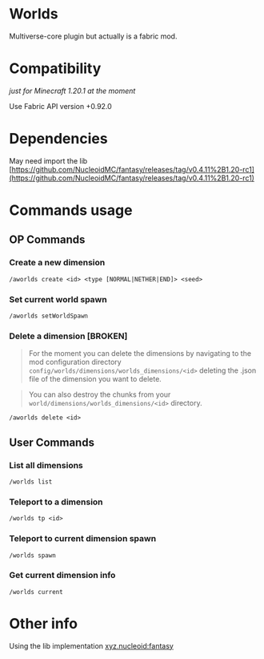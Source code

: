 # Worlds
Multiverse-core plugin but actually is a fabric mod.

# Compatibility
*just for Minecraft 1.20.1 at the moment*

Use Fabric API version +0.92.0

# Dependencies
May need import the lib
[https://github.com/NucleoidMC/fantasy/releases/tag/v0.4.11%2B1.20-rc1](https://github.com/NucleoidMC/fantasy/releases/tag/v0.4.11%2B1.20-rc1)


# Commands usage
## OP Commands
### Create a new dimension
``
/aworlds create <id> <type [NORMAL|NETHER|END]> <seed>
``

### Set current world spawn
``
/aworlds setWorldSpawn
``

### Delete a dimension [BROKEN]
> For the moment you can delete the dimensions by navigating to the mod configuration directory `config/worlds/dimensions/worlds_dimensions/<id>` deleting the .json file of the dimension you want to delete.

> You can also destroy the chunks from your `world/dimensions/worlds_dimensions/<id>` directory.

``
/aworlds delete <id>
``

## User Commands
### List all dimensions
``
/worlds list
``

### Teleport to a dimension
``
/worlds tp <id>
``

### Teleport to current dimension spawn
``
/worlds spawn
``

### Get current dimension info
``
/worlds current
``

# Other info
Using the lib implementation [xyz.nucleoid:fantasy](https://github.com/NucleoidMC/fantasy)